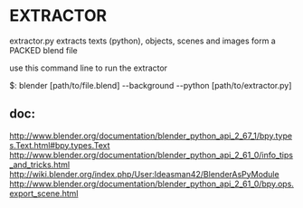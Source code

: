 EXTRACTOR
=========

extractor.py extracts texts (python), objects, scenes and images form a PACKED blend file

use this command line to run the extractor

  $: blender [path/to/file.blend] --background --python [path/to/extractor.py]


doc:
----
http://www.blender.org/documentation/blender_python_api_2_67_1/bpy.types.Text.html#bpy.types.Text  
http://www.blender.org/documentation/blender_python_api_2_61_0/info_tips_and_tricks.html  
http://wiki.blender.org/index.php/User:Ideasman42/BlenderAsPyModule  
http://www.blender.org/documentation/blender_python_api_2_61_0/bpy.ops.export_scene.html  
